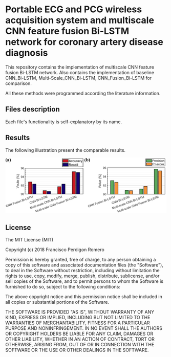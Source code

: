 # Portable ECG and PCG wireless acquisition system and multiscale CNN feature fusion Bi-LSTM network for coronary artery disease diagnosis

This repository contains the implementation of multiscale CNN feature fusion Bi-LSTM network. Also contains the implementation of baseline CNN_Bi-LSTM, Multi-Scale_CNN_Bi-LSTM, CNN_Fusion_Bi-LSTM for comparison.

All these methods were programmed according the literature information.



## Files description

Each file's functionality is self-explanatory by its name.



## Results

The following illustration present the comparable results.

![figure13](./assets/results.png)



## License

The MIT License (MIT)

Copyright (c) 2018 Francisco Perdigon Romero

Permission is hereby granted, free of charge, to any person obtaining a copy of this software and associated documentation files (the "Software"), to deal in the Software without restriction, including without limitation the rights to use, copy, modify, merge, publish, distribute, sublicense, and/or sell copies of the Software, and to permit persons to whom the Software is furnished to do so, subject to the following conditions:

The above copyright notice and this permission notice shall be included in all copies or substantial portions of the Software.

THE SOFTWARE IS PROVIDED "AS IS", WITHOUT WARRANTY OF ANY KIND, EXPRESS OR IMPLIED, INCLUDING BUT NOT LIMITED TO THE WARRANTIES OF MERCHANTABILITY, FITNESS FOR A PARTICULAR PURPOSE AND NONINFRINGEMENT. IN NO EVENT SHALL THE AUTHORS OR COPYRIGHT HOLDERS BE LIABLE FOR ANY CLAIM, DAMAGES OR OTHER LIABILITY, WHETHER IN AN ACTION OF CONTRACT, TORT OR OTHERWISE, ARISING FROM, OUT OF OR IN CONNECTION WITH THE SOFTWARE OR THE USE OR OTHER DEALINGS IN THE SOFTWARE.